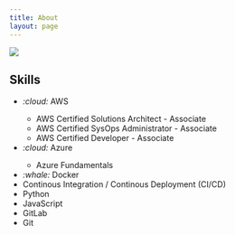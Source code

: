 ```yaml
---
title: About
layout: page
---
```

<img class="profile-img" src="../assets/images/avatar.JPG">


<h2>Skills</h2>

<ul class="skill-list">
	<li><i class="li-icon">:cloud:</i> AWS</li>
	<ul>
		<li>AWS Certified Solutions Architect - Associate</li>
		<li>AWS Certified SysOps Administrator - Associate</li>
		<li>AWS Certified Developer - Associate</li>
	</ul>
	<li><i class="li-icon">:cloud:</i> Azure</li>
	<ul>
		<li>Azure Fundamentals</li>
	</ul>
	<li><i class="li-icon">:whale:</i> Docker</li>
	<li>Continous Integration / Continous Deployment (CI/CD)</li>
	<li>Python</li>
	<li>JavaScript</li>
	<li>GitLab</li>
	<li>Git</li>
</ul>
